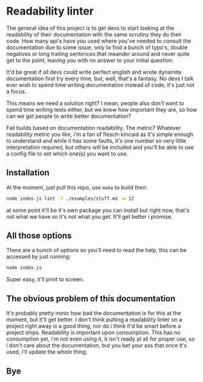# Readability linter

The general idea of this project is to get devs to start looking at the readability of their documentation with the same scrutiny they do their code. How many api's have you used where you've needed to consult the documentation due to some issue, only to find a bunch of typo's, double negatives or long trailing sentences that meander around and never quite get to the point, leaving you with no answer to your initial question.

It'd be great if all devs could write perfect english and wrote dynamite documentation first try every time, but, well, that's a fantasy. No devs I talk ever wish to spend time writing documentation instead of code, it's just not a focus. 

This means we need a solution right? I mean, people also don't want to spend time writing tests either, but we know how important they are, so how can we get people to write better documentation?

Fail builds based on documentation readability. The metric? Whatever readability metric you like, i'm a fan of flesch-kincaid as it's simple enough to understand and while it has some faults, it's one number so very little interpretation required, but others will be included and you'll be able to use a config file to set which one(s) you want to use.

## Installation

At the moment, just pull this repo, use `make` to build then:

```bash
node index.js lint -f ./examples/stuff.md -w 12
```

at some point it'll be it's own package you can install but right now, that's not what we have so it's not what you get. It'll get better i promise.

## All those options

There are a bunch of options so you'll need to read the help, this can be accessed by just running:

```bash
node index.js
```

Super easy, it'll print to screen.

## The obvious problem of this documentation

It's probably pretty ironic how bad the documentation is for this at the moment, but it'll get better. I don't think putting a readability linter on a project right away is a good thing, nor do i think it'd be smart before a project ships. Readability is important upon consumption. This has no consumption yet, i'm not even using it, it isn't ready at all for proper use, so i don't care about the documentation, but you bet your ass that once it's used, i'll update the whole thing.

## Bye
